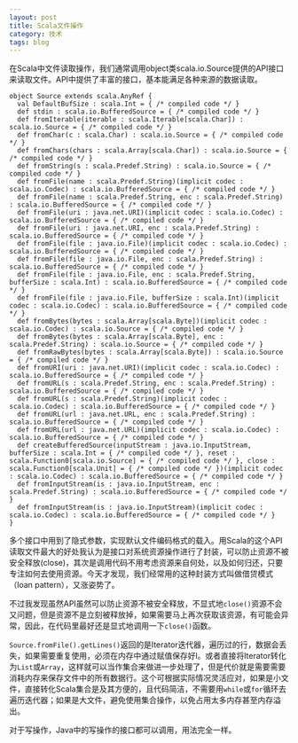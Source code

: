 ```yaml
---
layout: post
title: Scala文件操作
category: 技术
tags: blog
---
```


在Scala中文件读取操作，我们通常调用object类scala.io.Source提供的API接口来读取文件。API中提供了丰富的接口，基本能满足各种来源的数据读取。  

```
object Source extends scala.AnyRef {
  val DefaultBufSize : scala.Int = { /* compiled code */ }
  def stdin : scala.io.BufferedSource = { /* compiled code */ }
  def fromIterable(iterable : scala.Iterable[scala.Char]) : scala.io.Source = { /* compiled code */ }
  def fromChar(c : scala.Char) : scala.io.Source = { /* compiled code */ }
  def fromChars(chars : scala.Array[scala.Char]) : scala.io.Source = { /* compiled code */ }
  def fromString(s : scala.Predef.String) : scala.io.Source = { /* compiled code */ }
  def fromFile(name : scala.Predef.String)(implicit codec : scala.io.Codec) : scala.io.BufferedSource = { /* compiled code */ }
  def fromFile(name : scala.Predef.String, enc : scala.Predef.String) : scala.io.BufferedSource = { /* compiled code */ }
  def fromFile(uri : java.net.URI)(implicit codec : scala.io.Codec) : scala.io.BufferedSource = { /* compiled code */ }
  def fromFile(uri : java.net.URI, enc : scala.Predef.String) : scala.io.BufferedSource = { /* compiled code */ }
  def fromFile(file : java.io.File)(implicit codec : scala.io.Codec) : scala.io.BufferedSource = { /* compiled code */ }
  def fromFile(file : java.io.File, enc : scala.Predef.String) : scala.io.BufferedSource = { /* compiled code */ }
  def fromFile(file : java.io.File, enc : scala.Predef.String, bufferSize : scala.Int) : scala.io.BufferedSource = { /* compiled code */ }
  def fromFile(file : java.io.File, bufferSize : scala.Int)(implicit codec : scala.io.Codec) : scala.io.BufferedSource = { /* compiled code */ }
  def fromBytes(bytes : scala.Array[scala.Byte])(implicit codec : scala.io.Codec) : scala.io.Source = { /* compiled code */ }
  def fromBytes(bytes : scala.Array[scala.Byte], enc : scala.Predef.String) : scala.io.Source = { /* compiled code */ }
  def fromRawBytes(bytes : scala.Array[scala.Byte]) : scala.io.Source = { /* compiled code */ }
  def fromURI(uri : java.net.URI)(implicit codec : scala.io.Codec) : scala.io.BufferedSource = { /* compiled code */ }
  def fromURL(s : scala.Predef.String, enc : scala.Predef.String) : scala.io.BufferedSource = { /* compiled code */ }
  def fromURL(s : scala.Predef.String)(implicit codec : scala.io.Codec) : scala.io.BufferedSource = { /* compiled code */ }
  def fromURL(url : java.net.URL, enc : scala.Predef.String) : scala.io.BufferedSource = { /* compiled code */ }
  def fromURL(url : java.net.URL)(implicit codec : scala.io.Codec) : scala.io.BufferedSource = { /* compiled code */ }
  def createBufferedSource(inputStream : java.io.InputStream, bufferSize : scala.Int = { /* compiled code */ }, reset : scala.Function0[scala.io.Source] = { /* compiled code */ }, close : scala.Function0[scala.Unit] = { /* compiled code */ })(implicit codec : scala.io.Codec) : scala.io.BufferedSource = { /* compiled code */ }
  def fromInputStream(is : java.io.InputStream, enc : scala.Predef.String) : scala.io.BufferedSource = { /* compiled code */ }
  def fromInputStream(is : java.io.InputStream)(implicit codec : scala.io.Codec) : scala.io.BufferedSource = { /* compiled code */ }
}
```

多个接口中用到了隐式参数，实现默认文件编码格式的载入。用Scala的这个API读取文件最大的好处我认为是接口对系统资源操作进行了封装，可以防止资源不被安全释放(close)，其次是调用代码不用考虑资源来自何处，以及如何归还，只要专注如何去使用资源。今天才发现，我们经常用的这种封装方式叫做借贷模式（loan pattern），又涨姿势了。

不过我发现虽然API虽然可以防止资源不被安全释放，不显式地`close()`资源不会又问题，但是资源不是立刻被释放掉，如果需要马上再次获取该资源，有可能会异常，因此，在代码里最好还是显式地调用一下`close()`函数。

`Source.fromFile().getLines()`返回的是Iterator迭代器，遍历过的行，数据会丢失，如果需要重复使用，必须在内存中通过赋值保存好l。或者直接将Iterator转化为`List`或`Array`，这样就可以当作集合来做进一步处理了，但是代价就是需要需要消耗内存来保存文件中的所有数据行。这个可根据实际情况灵活应对，如果是小文件，直接转化Scala集合是及其方便的，且代码简洁，不需要用`while`或`for`循环去遍历迭代器；如果是大文件，避免使用集合操作，以免占用太多内存甚至内存溢出。 

对于写操作，Java中的写操作的接口都可以调用，用法完全一样。          




